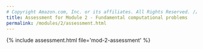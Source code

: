 ```yaml
---
# Copyright Amazon.com, Inc. or its affiliates. All Rights Reserved. // SPDX-License-Identifier: CC-BY-SA-4.0
title: Assessment for Module 2 - Fundamental computational problems
permalink: /modules/2/assessment.html
---
```


{% include assessment.html file='mod-2-assessment' %}
